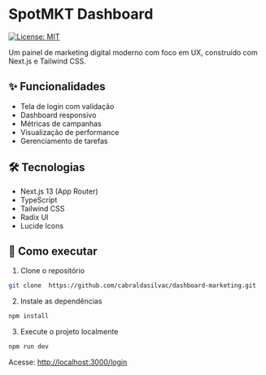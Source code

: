 # SpotMKT Dashboard

[![License: MIT](https://img.shields.io/badge/License-MIT-blue.svg)](https://opensource.org/licenses/MIT)

Um painel de marketing digital moderno com foco em UX, construído com Next.js e Tailwind CSS.

## ✨ Funcionalidades

- Tela de login com validação
- Dashboard responsivo
- Métricas de campanhas
- Visualização de performance
- Gerenciamento de tarefas

## 🛠 Tecnologias

- Next.js 13 (App Router)
- TypeScript
- Tailwind CSS
- Radix UI
- Lucide Icons

## 🚀 Como executar

1. Clone o repositório

```bash
git clone  https://github.com/cabraldasilvac/dashboard-marketing.git
```

2. Instale as dependências

```bash
npm install
```

3. Execute o projeto localmente

```bash
npm run dev
```

Acesse: <http://localhost:3000/login>
